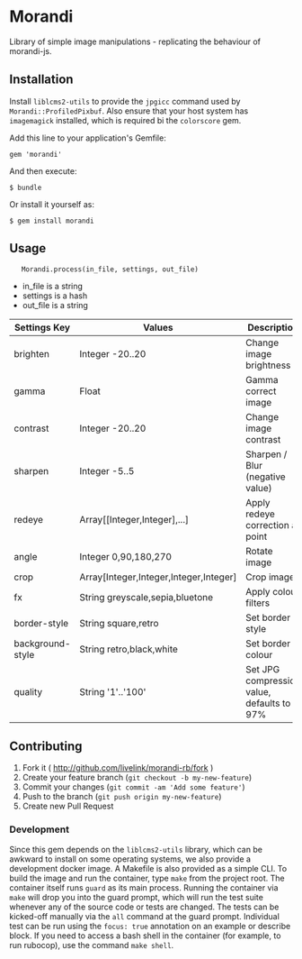 # Morandi

Library of simple image manipulations - replicating the behaviour of
morandi-js.

## Installation

Install `liblcms2-utils` to provide the `jpgicc` command used by `Morandi::ProfiledPixbuf`. Also ensure that your host system has `imagemagick` installed, which is required bi the `colorscore` gem.

Add this line to your application's Gemfile:

    gem 'morandi'

And then execute:

    $ bundle

Or install it yourself as:

    $ gem install morandi

## Usage

````
   Morandi.process(in_file, settings, out_file)
````
- in_file is a string
- settings is a hash
- out_file is a string

Settings Key | Values | Description
-------------|--------|---------------
brighten     | Integer -20..20 | Change image brightness
gamma        | Float  | Gamma correct image
contrast     | Integer -20..20  | Change image contrast
sharpen      | Integer -5..5  | Sharpen / Blur (negative value)
redeye       | Array[[Integer,Integer],...]  | Apply redeye correction at point
angle        | Integer 0,90,180,270  | Rotate image
crop         | Array[Integer,Integer,Integer,Integer] | Crop image
fx           | String greyscale,sepia,bluetone | Apply colour filters
border-style  | String square,retro | Set border style
background-style  | String retro,black,white | Set border colour
quality       | String '1'..'100' | Set JPG compression value, defaults to 97%

## Contributing

1. Fork it ( http://github.com/livelink/morandi-rb/fork )
2. Create your feature branch (`git checkout -b my-new-feature`)
3. Commit your changes (`git commit -am 'Add some feature'`)
4. Push to the branch (`git push origin my-new-feature`)
5. Create new Pull Request

### Development

Since this gem depends on the `liblcms2-utils` library, which can be awkward to install on some operating systems, we also provide a development docker image. A Makefile is also provided as a simple CLI. To build the image and run the container, type `make` from the project root. The container itself runs `guard` as its main process. Running the container via `make` will drop you into the guard  prompt, which will run the test suite whenever any of the source code or tests are changed. The tests can be kicked-off manually via the `all` command at the guard prompt. Individual test can be run using the `focus: true` annotation on an example or describe block. If you need to access a bash shell in the container (for example, to run rubocop), use the command `make shell`.
